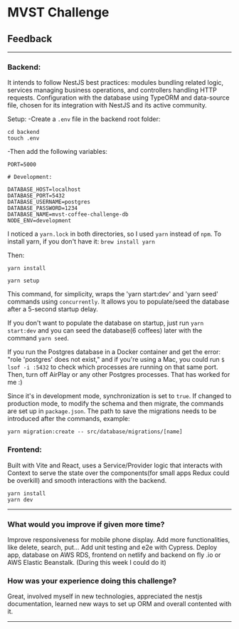 # MVST Challenge

## Feedback

---

### Backend:

It intends to follow NestJS best practices: modules bundling related logic, services managing business operations, and controllers handling HTTP requests.
Configuration with the database using TypeORM and data-source file, chosen for its integration with NestJS and its active community.

Setup:
-Create a `.env` file in the backend root folder:

```
cd backend
touch .env
```

-Then add the following variables:

```
PORT=5000

# Development:

DATABASE_HOST=localhost
DATABASE_PORT=5432
DATABASE_USERNAME=postgres
DATABASE_PASSWORD=1234
DATABASE_NAME=mvst-coffee-challenge-db
NODE_ENV=development
```

I noticed a `yarn.lock` in both directories, so I used `yarn` instead of `npm`.
To install yarn, if you don't have it: `brew install yarn`

Then:

```
yarn install
```

```
yarn setup
```

This command, for simplicity, wraps the 'yarn start:dev' and 'yarn seed' commands using `concurrently`. It allows you to populate/seed the database after a 5-second startup delay.

If you don't want to populate the database on startup, just run `yarn start:dev` and you can seed the database(6 coffees) later with the command `yarn seed`.

If you run the Postgres database in a Docker container and get the error: "role 'postgres' does not exist," and if you're using a Mac, you could run `$ lsof -i :5432` to check which processes are running on that same port. Then, turn off AirPlay or any other Postgres processes. That has worked for me :)

Since it's in development mode, synchronization is set to `true`. If changed to production mode, to modify the schema and then migrate, the commands are set up in `package.json`. The path to save the migrations needs to be introduced after the commands, example:

```
yarn migration:create -- src/database/migrations/[name]
```

### Frontend:

Built with Vite and React, uses a Service/Provider logic that interacts with Context to serve the state over the components(for small apps Redux could be overkill) and smooth interactions with the backend.

```
yarn install
yarn dev
```

---

### What would you improve if given more time?

Improve responsiveness for mobile phone display.
Add more functionalities, like delete, search, put...
Add unit testing and e2e with Cypress.
Deploy app, database on AWS RDS, frontend on netlify and backend on fly .io or AWS Elastic Beanstalk.
(During this week I could do it)

### How was your experience doing this challenge?

Great, involved myself in new technologies, appreciated the nestjs documentation, learned new ways to set up ORM and overall contented with it.

---
